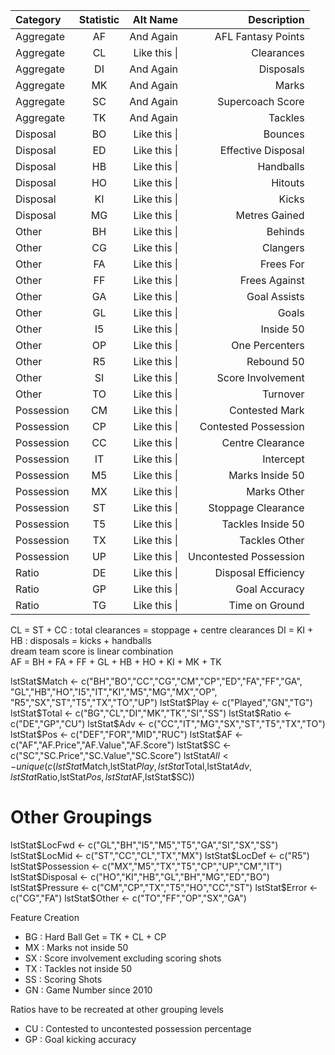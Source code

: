 

| Category       | Statistic    | Alt Name     | Description  |
| :------------- | :----------: | -----------: | -----------: |
| Aggregate      | AF           | And Again    | AFL Fantasy Points    |
| Aggregate      | CL           | Like this \| | Clearances |
| Aggregate      | DI           | And Again    | Disposals    |
| Aggregate      | MK           | And Again    | Marks    |
| Aggregate      | SC           | And Again    | Supercoach Score    |
| Aggregate      | TK           | And Again    | Tackles    |
| Disposal       | BO           | Like this \| | Bounces |
| Disposal       | ED           | Like this \| | Effective Disposal |
| Disposal       | HB           | Like this \| | Handballs |
| Disposal       | HO           | Like this \| | Hitouts |
| Disposal       | KI           | Like this \| | Kicks |
| Disposal       | MG           | Like this \| | Metres Gained |
| Other          | BH           | Like this \| | Behinds |
| Other          | CG           | Like this \| | Clangers |
| Other          | FA           | Like this \| | Frees For |
| Other          | FF           | Like this \| | Frees Against |
| Other          | GA           | Like this \| | Goal Assists |
| Other          | GL           | Like this \| | Goals |
| Other          | I5           | Like this \| | Inside 50 |
| Other          | OP           | Like this \| | One Percenters |
| Other          | R5           | Like this \| | Rebound 50 |
| Other          | SI           | Like this \| | Score Involvement |
| Other          | TO           | Like this \| | Turnover |
| Possession     | CM           | Like this \| | Contested Mark |
| Possession     | CP           | Like this \| | Contested Possession |
| Possession     | CC           | Like this \| | Centre Clearance |
| Possession     | IT           | Like this \| | Intercept |
| Possession     | M5           | Like this \| | Marks Inside 50 |
| Possession     | MX           | Like this \| | Marks Other |
| Possession     | ST           | Like this \| | Stoppage Clearance |
| Possession     | T5           | Like this \| | Tackles Inside 50 |
| Possession     | TX           | Like this \| | Tackles Other |
| Possession     | UP           | Like this \| | Uncontested Possession |
| Ratio          | DE           | Like this \| | Disposal Efficiency | 
| Ratio          | GP           | Like this \| | Goal Accuracy | 
| Ratio          | TG           | Like this \| | Time on Ground | 
 
 
 CL = ST + CC : total clearances = stoppage + centre clearances
DI = KI + HB : disposals = kicks + handballs  
dream team score is linear combination  
AF = BH + FA + FF + GL + HB + HO + KI + MK + TK 
 
   lstStat$Match <- c("BH","BO","CC","CG","CM","CP","ED","FA","FF","GA",
                   "GL","HB","HO","I5","IT","KI","M5","MG","MX","OP",
                   "R5","SX","ST","T5","TX","TO","UP")
lstStat$Play <- c("Played","GN","TG")
lstStat$Total <- c("BG","CL","DI","MK","TK","SI","SS")
lstStat$Ratio <- c("DE","GP","CU")
lstStat$Adv <- c("CC","IT","MG","SX","ST","T5","TX","TO")
lstStat$Pos <- c("DEF","FOR","MID","RUC")
lstStat$AF <- c("AF","AF.Price","AF.Value","AF.Score")
lstStat$SC <- c("SC","SC.Price","SC.Value","SC.Score")
lstStat$All <- unique(c(lstStat$Match,lstStat$Play,lstStat$Total,lstStat$Adv,
                        lstStat$Ratio,lstStat$Pos,lstStat$AF,lstStat$SC))

# Other Groupings
lstStat$LocFwd <- c("GL","BH","I5","M5","T5","GA","SI","SX","SS")
lstStat$LocMid <- c("ST","CC","CL","TX","MX")
lstStat$LocDef <- c("R5")
lstStat$Possession <- c("MX","M5","TX","T5","CP","UP","CM","IT")
lstStat$Disposal <- c("HO","KI","HB","GL","BH","MG","ED","BO")
lstStat$Pressure <- c("CM","CP","TX","T5","HO","CC","ST")
lstStat$Error <- c("CG","FA")
lstStat$Other <- c("TO","FF","OP","SX","GA")
  
  Feature Creation
  * BG : Hard Ball Get = TK + CL + CP
* MX : Marks not inside 50
* SX : Score involvement excluding scoring shots
* TX : Tackles not inside 50
* SS : Scoring Shots  
* GN : Game Number since 2010

Ratios have to be recreated at other grouping levels
* CU : Contested to uncontested possession percentage 
* GP : Goal kicking accuracy
